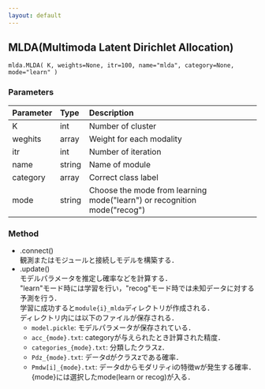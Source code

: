 ```yaml
---
layout: default
---
```

## MLDA(Multimoda Latent Dirichlet Allocation)

```
mlda.MLDA( K, weights=None, itr=100, name="mlda", category=None, mode="learn" )
```
### Parameters

| Parameter | Type | Description |
|:----------|:-----|:------------|
| K         | int | Number of cluster |
| weghits   | array | Weight for each modality |
| itr       | int | Number of iteration |
| name      | string | Name of module |
| category  | array | Correct class label |
| mode      | string | Choose the mode from learning mode("learn") or recognition mode("recog") |

### Method

- .connect()  
観測またはモジュールと接続しモデルを構築する．
- .update()  
モデルパラメータを推定し確率などを計算する．  
"learn"モード時には学習を行い，"recog"モード時では未知データに対する予測を行う．  
学習に成功すると`module{i}_mlda`ディレクトリが作成される．  
ディレクトリ内には以下のファイルが保存される．
    - `model.pickle`: モデルパラメータが保存されている．
    - `acc_{mode}.txt`: categoryが与えられたとき計算された精度．
    - `categories_{mode}.txt`: 分類したクラスz．
    - `Pdz_{mode}.txt`: データdがクラスzである確率．
    - `Pmdw[i]_{mode}.txt`: データdからモダリティiの特徴wが発生する確率．  
{mode}には選択したmode(learn or recog)が入る．